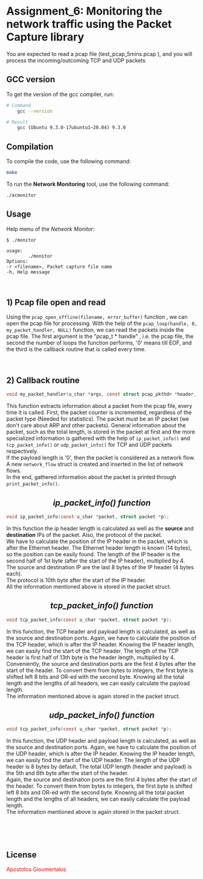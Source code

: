 # Assignment_6: Monitoring the network traffic using the Packet Capture library
You are expected to read a pcap file (test_pcap_5mins.pcap ), and you will process the incoming/outcoming TCP and UDP packets



## GCC version
To get the version of the gcc compiler, run:
```bash
# Command 
    gcc --version

# Result
    gcc (Ubuntu 9.3.0-17ubuntu1~20.04) 9.3.0
```


## Compilation

To compile the code, use the following command:

```bash
make
```

To run the **Network Monitoring** tool, use the following command:

```bash
./acmonitor
```

## Usage

Help menu of the *Network Monitor*:
```
$ ./monitor 

usage:
        ./monitor 
Options:
-r <filename>, Packet capture file name
-h, Help message
```


<p>&nbsp;</p>

## 1) Pcap file open and read
Using the ```pcap_open_offline(filename, error_buffer)``` function , we can open the pcap file for processing. With the help of the ```pcap_loop(handle, 0, my_packet_handler, NULL)``` function, we can read the packets inside the pcap file. The first argument is the "pcap_t * handle" , i.e. the pcap file, the second the number of loops the function performs, '0' means till EOF, and the  third is the callback routine that is called every time.


<p>&nbsp;</p>


## 2) Callback routine
```c
void my_packet_handler(u_char *args, const struct pcap_pkthdr *header, const u_char *packet)
```
This function extracts information about a packet from the pcap file, every time it is called. First, the packet counter is incremented, regardless of the packet type (Needed for statistics). The packet must be an IP packet (we don't care about ARP and other packets). General information about the packet, such as the total length, is stored in the packet at first and the more specialized information is gathered with the help of ```ip_packet_info()``` and ```tcp_packet_info()``` or ```udp_packet_info()``` for TCP and UDP packets respectively. \
If the payload length is '0', then the packet is considered as a network flow. A new ```network_flow``` struct is created and inserted in the list of network flows. \
In the end, gathered information about the packet is printed through ```print_packet_info()```. 



## <center>*ip_packet_info() function*</center>

```c
void ip_packet_info(const u_char *packet, struct packet *p);
```
In this function the ip header length is calculated as well as the **source** and **destination** IPs of the packet. Also, the protocol of the packet. \
We have to calculate the position of the IP header in the packet, which is after the Ethernet header. The Ethernet header length is known (14 bytes), so the position can be easily found. The length of the IP header is the second half of 1st byte (after the start of the IP header), multiplied by 4. \
The source and destination IP are the last 8 bytes of the IP header (4 bytes each).\
The protocol is 10th byte after the start of the IP header. \
All the information mentioned above is stored in the packet struct.



## <center>*tcp_packet_info() function*</center>
```c
void tcp_packet_info(const u_char *packet, struct packet *p);
```
In this function, the TCP header and payload length is calculated, as well as the source and destination ports. Again, we have to calculate the position of the TCP header, which is after the IP header. Knowing the IP header length, we can easily find the start of the TCP header. The length of the TCP header is first half of 13th byte is the header length, multiplied by 4. \
Conveniently, the source and destination ports are the first 4 bytes after the start of the header. To convert them from bytes to integers, the first byte is shifted left 8 bits and OR-ed with the second byte. Knowing all the total length and the lengths of all headers, we can easily calculate the payload length. \
The information mentioned above is again stored in the packet struct.

## <center>*udp_packet_info() function*</center>
```c
void tcp_packet_info(const u_char *packet, struct packet *p);
```
In this function, the UDP header and payload length is calculated, as well as the source and destination ports. Again, we have to calculate the position of the UDP header, which is after the IP header. Knowing the IP header length, we can easily find the start of the UDP header. The length of the UDP header is 8 bytes by default. The total UDP length (header and payload) is the 5th and 6th byte after the start of the header. \
Again, the source and destination ports are the first 4 bytes after the start of the header. To convert them from bytes to integers, the first byte is shifted left 8 bits and OR-ed with the second byte. Knowing all the total packet length and the lengths of all headers, we can easily calculate the payload length. \
The information mentioned above is again stored in the packet struct.
 
<p>&nbsp;</p>

<p>&nbsp;</p>

## License
<p style="color:red;">Apostolos Gioumertakis</p>